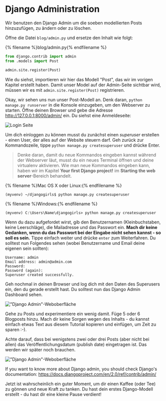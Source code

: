 # Django Administration

Wir benutzen den Django Admin um die soeben modellierten Posts hinzuzufügen, zu ändern oder zu löschen.

Öffne die Datei `blog/admin.py` und ersetze den Inhalt wie folgt:

{% filename %}blog/admin.py{% endfilename %}

```python
from django.contrib import admin
from .models import Post

admin.site.register(Post)
```

Wie du siehst, importieren wir hier das Modell "Post", das wir im vorigen Kapitel erstellt haben. Damit unser Model auf der Admin-Seite sichtbar wird, müssen wir es mit `admin.site.register(Post)` registrieren.

Okay, wir sehen uns nun unser Post-Modell an. Denk daran, `python manage.py runserver` in die Konsole einzugeben, um den Webserver zu starten. Öffne deinen Browser und gebe die Adresse http://127.0.0.1:8000/admin/ ein. Du siehst eine Anmeldeseite:

![Login Seite](images/login_page2.png)

Um dich einloggen zu können musst du zunächst einen *superuser* erstellen - einen User, der alles auf der Website steuern darf. Geh zurück zur Kommandozeile, tippe `python manage.py createsuperuser` und drücke Enter.

> Denke daran, damit du neue Kommandos eingeben kannst während der Webserver läut, musst du ein neues Terminal öffnen und deine virtualenv aktivieren. Wie man neue Kommandos eingeben kann, haben wir im Kapitel **Your first Django project!** im **Starting the web server**-Bereich behandelt.

{% filename %}Mac OS X oder Linux:{% endfilename %}

    (myvenv) ~/djangogirls$ python manage.py createsuperuser
    

{% filename %}Windows:{% endfilename %}

    (myvenv) C:\Users\Name\djangogirls> python manage.py createsuperuser
    

Wenn du dazu aufgefordet wirst, gib den Benutzernamen (Kleinbuchstaben, keine Leerschläge), die Mailadresse und das Passwort ein. **Mach dir keine Gedanken, wenn du das Passwort bei der Eingabe nicht sehen kannst - so soll es sein.** Tippe einfach weiter und drücke `enter` zum Weiterfahren. Du solltest nun Folgendes sehen (wobei Benutzername und Email deine eigenen sein sollten):

    Username: admin
    Email address: admin@admin.com
    Password:
    Password (again):
    Superuser created successfully.
    

Geh nochmal in deinen Browser und log dich mit den Daten des Superusers ein, den du gerade erstellt hast. Du solltest nun das Django Admin Dashboard sehen.

!["Django Admin"-Weboberfläche](images/django_admin3.png)

Gehe zu Posts und experimentiere ein wenig damit. Füge 5 oder 6 Blogposts hinzu. Mach dir keine Sorgen wegen des Inhalts - du kannst einfach etwas Text aus diesem Tutorial kopieren und einfügen, um Zeit zu sparen :-).

Achte darauf, dass bei wenigstens zwei oder drei Posts (aber nicht bei allen) das Veröffentlichungsdatum (publish date) eingetragen ist. Das werden wir später noch brauchen.

!["Django Admin"-Weboberfläche](images/edit_post3.png)

If you want to know more about Django admin, you should check Django's documentation: https://docs.djangoproject.com/en/2.0/ref/contrib/admin/

Jetzt ist wahrscheinlich ein guter Moment, um dir einen Kaffee (oder Tee) zu gönnen und neue Kraft zu tanken. Du hast dein erstes Django-Modell erstellt - du hast dir eine kleine Pause verdient!